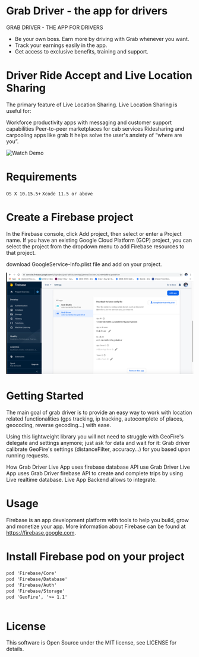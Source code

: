 # Grab Driver - the app for drivers
GRAB DRIVER - THE APP FOR DRIVERS
- Be your own boss. Earn more by driving with Grab whenever you want. 
- Track your earnings easily in the app. 
- Get access to exclusive benefits, training and support.

# Driver Ride Accept and Live Location Sharing
The primary feature of Live Location Sharing. Live Location Sharing is useful for:

Workforce productivity apps with messaging and customer support capabilities
Peer-to-peer marketplaces for cab services
Ridesharing and carpooling apps like grab
It helps solve the user's anxiety of “where are you”.

![[Watch Demo](https://www.youtube.com/watch?v=Rxtiq3PBpEo)](https://img.youtube.com/vi/Rxtiq3PBpEo/0.jpg)

# Requirements
`OS X 10.15.5+`
`Xcode 11.5 or above`

# Create a Firebase project
In the Firebase console, click Add project, then select or enter a Project name. If you have an existing Google Cloud Platform (GCP) project, you can select the project from the dropdown menu to add Firebase resources to that project.

download GoogleService-Info.plist file and add on your project.

![](https://github.com/navneet195/Grab-Shuttle/blob/master/info.png)

# Getting Started
The main goal of grab driver is to provide an easy way to work with location related functionalities (gps tracking, ip tracking, autocomplete of places, geocoding, reverse gecoding...) with ease.

Using this lightweight library you will not need to struggle with GeoFire's delegate and settings anymore; just ask for data and wait for it: Grab driver calibrate GeoFire's settings (distanceFilter, accuracy...) for you based upon running requests.

How Grab Driver Live App uses firebase database API use
Grab Driver Live App uses Grab Driver firebase API to create and complete trips by using Live realtime database. Live App Backend allows to integrate.

# Usage
Firebase is an app development platform with tools to help you build, grow and monetize your app. More information about Firebase can be found at https://firebase.google.com.

# Install Firebase pod on your project
```
pod 'Firebase/Core'
pod 'Firebase/Database'
pod 'Firebase/Auth'
pod 'Firebase/Storage'
pod 'GeoFire', '>= 1.1'
  
```

# License
This software is Open Source under the MIT license, see LICENSE for details.
